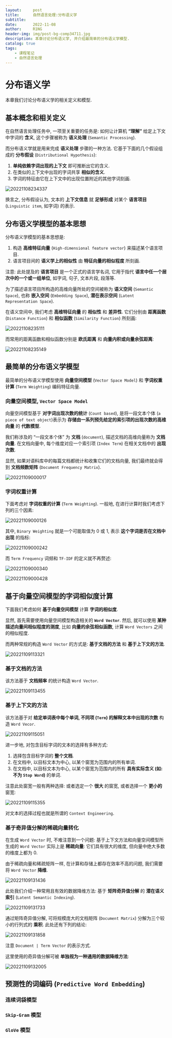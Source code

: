```yaml
---
layout:     post
title:      自然语言处理:分布语义学
subtitle:   
date:       2022-11-08
author:     R1NG
header-img: img/post-bg-comp34711.jpg
description: 本章讨论分布语义学, 并介绍最简单的分布语义学模型.
catalog: true
tags:
    - 课程笔记
    - 自然语言处理
---
```


# 分布语义学

本章我们讨论分布语义学的相关定义和模型. 

## 基本概念和相关定义

在自然语言处理任务中, 一项至关重要的任务是: 如何让计算机 **“理解”** 给定上下文中字词的 **含义**, 这个步骤被称为 **语义处理** (`Semantic Processing`). 

而分布语义学就是用来完成 **语义处理** 步骤的一种方法. 它基于下面的几个假设组成的 **分布假设** (`Distributional Hypothesis`):

1. **单纯依赖字词出现的上下文** 即可推断出它的含义.
2. 在类似的上下文中出现的字词共享 **相似的含义**.
3. 字词的特征由它在上下文中的出现位置附近的其他字词刻画.

![20221108234337](https://cdn.jsdelivr.net/gh/KirisameR/KirisameR.github.io/img/blogpost_images/20221108234337.png)

换言之, 分布假设认为, 文本的 **上下文信息** 就 **足够形成** 对某个 **语言项目** (`Linguistic item`, 如字词) 的表示. 

## 分布语义学模型的基本思想

分布语义学模型的基本思想是:

1. 构造 **高维特征向量** (`High-dimensional feature vector`) 来描述某个语言项目.
2. 语言项目间的 **语义学上的相似性** 由 **特征向量的相似程度** 所刻画.

注意: 此处提及的 **语言项目** 是一个正式的语言学名词, 它用于指代 **语言中任一个层次中的一个或一组单位**, 如字词, 句子, 文本片段, 段落等. 

为了描述语言项目所构造的高维向量所处的空间被称为 **语义空间** (`Semantic Space`), 也称 **嵌入空间** (`Embedding Space`), **潜在表示空间** (`Latent Representation Space`). 

在语义空间中, 我们考虑 **高维特征向量** 的 **相似性** 和 **差异性**. 它们分别由 **距离函数** (`Distance Function`) 和 **相似函数** (`Similarity Function`) 所刻画:

![20221108235111](https://cdn.jsdelivr.net/gh/KirisameR/KirisameR.github.io/img/blogpost_images/20221108235111.png)

而常用的距离函数和相似函数分别是 **欧氏距离** 和 **向量内积或向量余弦距离**:

![20221108235149](https://cdn.jsdelivr.net/gh/KirisameR/KirisameR.github.io/img/blogpost_images/20221108235149.png)

## 最简单的分布语义学模型

最简单的分布语义学模型使用 **向量空间模型** (`Vector Space Model`) 和 **字词权重计算** (`Term Weighting`) 编码特征向量.

### 向量空间模型, `Vector Space Model`

向量空间模型基于 **对字词出现次数的统计** (`Count based`), 是将一段文本个体 (`a piece of text object`)表示为 **存储由一系列预先给定的索引项的出现次数的高维向量** 的 **代数模型**. 

我们称涉及的 “一段文本个体” 为 **文档** (`document`), 描述文档的高维向量称为 **文档向量**. 在文档向量中, 每个维度对应一个索引项 (`Index Term`) 在相关文档中的 **出现次数**. 

显然, 如果对语料库中的每篇文档都统计和收集它们的文档向量, 我们最终就会得到 **文档频数矩阵** (`Document Frequency Matrix`). 

![20221109000017](https://cdn.jsdelivr.net/gh/KirisameR/KirisameR.github.io/img/blogpost_images/20221109000017.png)

### 字词权重计算

下面考虑对 **字词权重的计算** (`Term Weighting`). 一般地, 在进行计算时我们考虑下列的三个因素:

![20221109000126](https://cdn.jsdelivr.net/gh/KirisameR/KirisameR.github.io/img/blogpost_images/20221109000126.png)

其中, `Binary Weighting` 就是一个可能取值为 $0$ 或 $1$, 表示 **这个字词是否在文档中出现** 的指标:

![20221109000242](https://cdn.jsdelivr.net/gh/KirisameR/KirisameR.github.io/img/blogpost_images/20221109000242.png)

而 `Term Frequency` 词频和 `TF-IDF` 的定义就不再赘述:

![20221109000340](https://cdn.jsdelivr.net/gh/KirisameR/KirisameR.github.io/img/blogpost_images/20221109000340.png)

![20221109000428](https://cdn.jsdelivr.net/gh/KirisameR/KirisameR.github.io/img/blogpost_images/20221109000428.png)

## 基于向量空间模型的字词相似度计算

下面我们考虑如何 **基于向量空间模型** 计算 **字词的相似度**.

显然, 首先需要使用向量空间模型构造相关的 **`Word Vector`**. 然后, 就可以使用 **某种描述向量间相似程度的测度**, 比如 **向量的余弦相似函数**, 计算 `Word Vectors` 之间的相似程度.

而两种常规的构造 `Word Vector` 的方式是: **基于文档的方法** 和 **基于上下文的方法**.

![20221109113321](https://cdn.jsdelivr.net/gh/KirisameR/KirisameR.github.io/img/blogpost_images/20221109113321.png)

### 基于文档的方法

该方法基于 **文档频率** 的统计构造 `Word Vector`. 

![20221109113455](https://cdn.jsdelivr.net/gh/KirisameR/KirisameR.github.io/img/blogpost_images/20221109113455.png)

### 基于上下文的方法

该方法基于对 **给定单词表中每个单词, 不同项 (`Term`) 的解释文本中出现的次数** 构造 `Word Vecor`.

![20221109115051](https://cdn.jsdelivr.net/gh/KirisameR/KirisameR.github.io/img/blogpost_images/20221109115051.png)

进一步地, 对包含目标字词的文本的选择有多种方式:

1. 选择包含目标字词的 **整个文档**.
2. 在文档中, 以目标文本为中心, 以某个窗宽为范围内的所有单词.
3. 在文档中, 以目标文本为中心, 以某个窗宽为范围内的所有 **具有实际含义 (如: 不为 `Stop Word`)** 的单词.

注意此处窗宽一般有两种选择: 或者选定一个 **很大** 的窗宽, 或者选择一个 **更小的** 窗宽:

![20221109115355](https://cdn.jsdelivr.net/gh/KirisameR/KirisameR.github.io/img/blogpost_images/20221109115355.png)

对文本的选择过程也就是所谓的 `Context Engineering`.

### 基于奇异值分解的稀疏向量转化

在生成 `Word Vector` 时, 不难注意到一个问题: 基于上下文方法和向量空间模型所生成的 `Word Vector` 实际上是 **稀疏向量**: 它们具有很大的维度, 但向量中绝大多数的维度上都为 $0$. 

由于稀疏向量和稀疏矩阵一样, 在计算和存储上都存在效率不高的问题, 我们需要将 `Word Vector` **降维**.

![20221109131436](https://cdn.jsdelivr.net/gh/KirisameR/KirisameR.github.io/img/blogpost_images/20221109131436.png)

此处我们介绍一种常用且有效的数据降维方法: 基于 **矩阵奇异值分解** 的 **潜在语义索引** (`Latent Semantic Indexing`).

![20221109131733](https://cdn.jsdelivr.net/gh/KirisameR/KirisameR.github.io/img/blogpost_images/20221109131733.png)

通过矩阵奇异值分解, 可将规模庞大的文档矩阵 (`Document Matrix`) 分解为三个较小的行列式的 **乘积**. 此处还有下列的结论:

![20221109131858](https://cdn.jsdelivr.net/gh/KirisameR/KirisameR.github.io/img/blogpost_images/20221109131858.png)

注意 `Document | Term Vector` 的表示方式.

这里使用的奇异值分解可被 **单独视为一种通用的数据降维方法**:

![20221109132005](https://cdn.jsdelivr.net/gh/KirisameR/KirisameR.github.io/img/blogpost_images/20221109132005.png)

## 预测性的词编码 (`Predictive Word Embedding`)



### 连续词袋模型

### `Skip-Gram` 模型

### `GloVe` 模型

